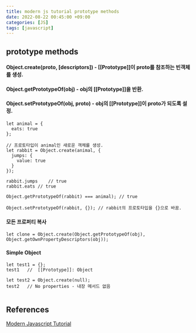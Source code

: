 ```yaml
---
title: modern js tutorial prototype methods
date: 2022-08-22 00:45:00 +09:00
categories: [JS]
tags: [javascript]
---
```


## prototype methods

#### Object.create(proto, [descriptors]) - [[Prototype]]이 proto를 참조하는 빈객체를 생성.
#### Object.getPrototypeOf(obj) - obj의 [[Prototype]]을 반환.
#### Object.setPrototypeOf(obj, proto) - obj의 [[Prototype]]이 proto가 되도록 설정.

`````
let animal = {
  eats: true
};

// 프로토타입이 animal인 새로운 객체를 생성.
let rabbit = Object.create(animal, {
  jumps: {
    value: true
  }
});

rabbit.jumps	// true
rabbit.eats // true

Object.getPrototypeOf(rabbit) === animal); // true

Object.setPrototypeOf(rabbit, {}); // rabbit의 프로토타입을 {}으로 바꿈.

`````

#### 모든 프로퍼티 복사
`````
let clone = Object.create(Object.getPrototypeOf(obj), Object.getOwnPropertyDescriptors(obj));
`````

#### Simple Object
`````
let test1 = {};
test1	//  [[Prototype]]: Object

let test2 = Object.create(null);
test2	// No properties - 내장 메서드 없음


`````


## References
[Modern Javascript Tutorial](https://ko.javascript.info/prototype-inheritance)   
